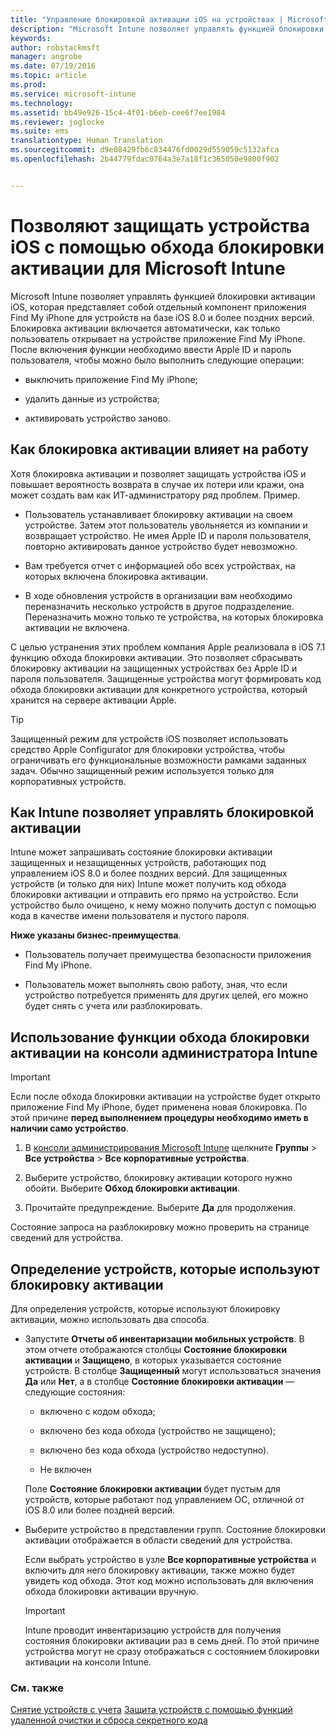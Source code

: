 ```yaml
---
title: "Управление блокировкой активации iOS на устройствах | Microsoft Intune"
description: "Microsoft Intune позволяет управлять функцией блокировки активации iOS, которая представляет собой отдельный компонент приложения Find My iPhone для устройств на базе iOS 7.1 и более поздних версий."
keywords: 
author: robstackmsft
manager: angrobe
ms.date: 07/19/2016
ms.topic: article
ms.prod: 
ms.service: microsoft-intune
ms.technology: 
ms.assetid: bb49e926-15c4-4f01-b6eb-cee6f7ee1984
ms.reviewer: joglocke
ms.suite: ems
translationtype: Human Translation
ms.sourcegitcommit: d9e08429fb6c834476fd0029d559059c5132afca
ms.openlocfilehash: 2b44779fdac0764a3e7a18f1c365050e9800f902


---
```


# Позволяют защищать устройства iOS с помощью обхода блокировки активации для Microsoft Intune
Microsoft Intune позволяет управлять функцией блокировки активации iOS, которая представляет собой отдельный компонент приложения Find My iPhone для устройств на базе iOS 8.0 и более поздних версий. Блокировка активации включается автоматически, как только пользователь открывает на устройстве приложение Find My iPhone. После включения функции необходимо ввести Apple ID и пароль пользователя, чтобы можно было выполнить следующие операции: 

-   выключить приложение Find My iPhone;

-   удалить данные из устройства;

-   активировать устройство заново.

## Как блокировка активации влияет на работу
Хотя блокировка активации и позволяет защищать устройства iOS и повышает вероятность возврата в случае их потери или кражи, она может создать вам как ИТ-администратору ряд проблем. Пример.

-   Пользователь устанавливает блокировку активации на своем устройстве. Затем этот пользователь увольняется из компании и возвращает устройство. Не имея Apple ID и пароля пользователя, повторно активировать данное устройство будет невозможно.

-   Вам требуется отчет с информацией обо всех устройствах, на которых включена блокировка активации.

-   В ходе обновления устройств в организации вам необходимо переназначить несколько устройств в другое подразделение. Переназначить можно только те устройства, на которых блокировка активации не включена.

С целью устранения этих проблем компания Apple реализовала в iOS 7.1 функцию обхода блокировки активации. Это позволяет сбрасывать блокировку активации на защищенных устройствах без Apple ID и пароля пользователя. Защищенные устройства могут формировать код обхода блокировки активации для конкретного устройства, который хранится на сервере активации Apple.

> [!TIP]
> Защищенный режим для устройств iOS позволяет использовать средство Apple Configurator для блокировки устройства, чтобы ограничивать его функциональные возможности рамками заданных задач. Обычно защищенный режим используется только для корпоративных устройств.

## Как Intune позволяет управлять блокировкой активации
Intune может запрашивать состояние блокировки активации защищенных и незащищенных устройств, работающих под управлением iOS 8.0 и более поздних версий. Для защищенных устройств (и только для них) Intune может получить код обхода блокировки активации и отправить его прямо на устройство. Если устройство было очищено, к нему можно получить доступ с помощью кода в качестве имени пользователя и пустого пароля.

**Ниже указаны бизнес-преимущества**.

-   Пользователь получает преимущества безопасности приложения Find My iPhone.

-   Пользователь может выполнять свою работу, зная, что если устройство потребуется применять для других целей, его можно будет снять с учета или разблокировать.

## Использование функции обхода блокировки активации на консоли администратора Intune
> [!IMPORTANT]
> Если после обхода блокировки активации на устройстве будет открыто приложение Find My iPhone, будет применена новая блокировка. По этой причине **перед выполнением процедуры необходимо иметь в наличии само устройство**.

1.  В [консоли администрирования Microsoft Intune](https://manage.microsoft.com) щелкните **Группы** &gt; **Все устройства** &gt; **Все корпоративные устройства**.

2.  Выберите устройство, блокировку активации которого нужно обойти. Выберите **Обход блокировки активации**.

3.  Прочитайте предупреждение. Выберите **Да** для продолжения.

Состояние запроса на разблокировку можно проверить на странице сведений для устройства.

## Определение устройств, которые используют блокировку активации
Для определения устройств, которые используют блокировку активации, можно использовать два способа.

-   Запустите **Отчеты об инвентаризации мобильных устройств**. В этом отчете отображаются столбцы **Состояние блокировки активации** и **Защищено**, в которых указывается состояние устройств. В столбце **Защищенный** могут использоваться значения **Да** или **Нет**, а в столбце **Состояние блокировки активации** — следующие состояния:

    -   включено с кодом обхода;

    -   включено без кода обхода (устройство не защищено);

    -   включено без кода обхода (устройство недоступно).

    -   Не включен

    Поле **Состояние блокировки активации** будет пустым для устройств, которые работают под управлением ОС, отличной от iOS 8.0 или более поздней версий.

-   Выберите устройство в представлении групп. Состояние блокировки активации отображается в области сведений для устройства.

    Если выбрать устройство в узле **Все корпоративные устройства** и включить для него блокировку активации, также можно будет увидеть код обхода. Этот код можно использовать для включения обхода блокировки активации вручную.

    > [!IMPORTANT]
    >Intune проводит инвентаризацию устройств для получения состояния блокировки активации раз в семь дней. По этой причине устройства могут не сразу отображаться с состоянием блокировки активации на консоли Intune.


### См. также
[Снятие устройств с учета](retire-devices-from-microsoft-intune-management.md)
[Защита устройств с помощью функций удаленной очистки и сброса секретного кода](use-remote-lock-and-passcode-reset-in-microsoft-intune.md)



<!--HONumber=Sep16_HO2-->


